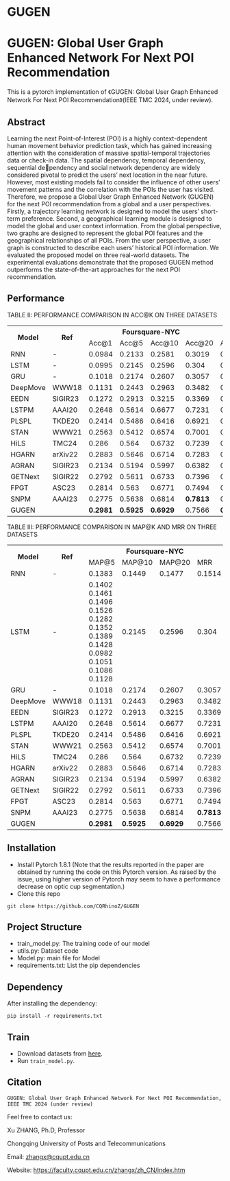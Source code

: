 # GUGEN
# GUGEN: Global User Graph Enhanced Network For Next POI Recommendation

This is a pytorch implementation of 《GUGEN: Global User Graph Enhanced Network For Next POI Recommendation》(IEEE TMC 2024, under review). 


## Abstract

Learning the next Point-of-Interest (POI) is a highly context-dependent human movement behavior prediction task, which has gained increasing attention with the consideration of massive spatial-temporal trajectories data or check-in data. The spatial dependency, temporal dependency, sequential dependency and social network dependency are widely considered pivotal to predict the users’ next location in the near future. However, most existing models fail to consider the influence of other users’ movement patterns and the correlation with the POIs the user has visited. Therefore, we propose a Global User Graph Enhanced Network (GUGEN) for the next POI recommendation from a global and a user perspectives. Firstly, a trajectory learning network is designed to model the users’ short-term preference. Second, a geographical learning module is designed to
model the global and user context information. From the global perspective, two graphs are designed to represent the global POI features and the geographical relationships of all POIs. From the user perspective, a user graph is constructed to describe each users’ historical POI information. We evaluated the proposed model on three real-world datasets. The experimental evaluations demonstrate that the proposed GUGEN method outperforms the state-of-the-art approaches for the next POI recommendation.

## Performance
TABLE II: PERFORMANCE COMPARISON IN ACC@K ON THREE DATASETS
<table style="width:100%;">
  <tr>
    <th rowspan="2">Model</th>
    <th rowspan="2">Ref</th>
    <th colspan="4">Foursquare-NYC</th>
    <th colspan="4">Foursquare-TKY</th>
    <th colspan="4">Gowalla-CA</th>
  </tr>
  <tr>
    <td>Acc@1</td>
    <td>Acc@5</td>
    <td>Acc@10</td>
    <td>Acc@20</td>
    <td>Acc@1</td>
    <td>Acc@5</td>
    <td>Acc@10</td>
    <td>Acc@20</td>
    <td>Acc@1</td>
    <td>Acc@5</td>
    <td>Acc@10</td>
    <td>Acc@20</td>
  </tr>
  <tr>
    <td>RNN</td>
    <td>-</td>
    <td>0.0984</td>
    <td>0.2133</td>
    <td>0.2581</td>
    <td>0.3019</td>
    <td>0.0772</td>
    <td>0.1474</td>
    <td>0.1682</td>
    <td>0.1763</td>
    <td>0.0534</td>
    <td>0.13</td>
    <td>0.1451</td>
    <td>0.1534</td>
  </tr>
  <tr>
    <td>LSTM</td>
    <td>-</td>
    <td>0.0995</td>
    <td>0.2145</td>
    <td>0.2596</td>
    <td>0.304</td>
    <td>0.0778</td>
    <td>0.1476</td>
    <td>0.1691</td>
    <td>0.1765</td>
    <td>0.0535</td>
    <td>0.1302</td>
    <td>0.1461</td>
    <td>0.1543</td>
  </tr>
  <tr>
    <td>GRU</td>
    <td>-</td>
    <td>0.1018</td>
    <td>0.2174</td>
    <td>0.2607</td>
    <td>0.3057</td>
    <td>0.0782</td>
    <td>0.1493</td>
    <td>0.1697</td>
    <td>0.1771</td>
    <td>0.0541</td>
    <td>0.1306</td>
    <td>0.1470</td>
    <td>0.1548</td>
  </tr>
  <tr>
    <td>DeepMove</td>
    <td>WWW18</td>
    <td>0.1131</td>
    <td>0.2443</td>
    <td>0.2963</td>
    <td>0.3482</td>
    <td>0.0891</td>
    <td>0.1692</td>
    <td>0.1935</td>
    <td>0.2022</td>
    <td>0.0613</td>
    <td>0.1491</td>
    <td>0.1674</td>
    <td>0.1765</td>
  </tr>
  <tr>
    <td>EEDN</td>
    <td>SIGIR23</td>
    <td>0.1272</td>
    <td>0.2913</td>
    <td>0.3215</td>
    <td>0.3369</td>
    <td>0.0954</td>
    <td>0.2242</td>
    <td>0.2717</td>
    <td>0.2963</td>
    <td>0.0736</td>
    <td>0.1848</td>
    <td>0.2427</td>
    <td>0.2501</td>
  </tr>
  <tr>
    <td>LSTPM</td>
    <td>AAAI20</td>
    <td>0.2648</td>
    <td>0.5614</td>
    <td>0.6677</td>
    <td>0.7231</td>
    <td>0.2195</td>
    <td>0.3141</td>
    <td>0.4297</td>
    <td>0.5275</td>
    <td>0.1799</td>
    <td>0.3052</td>
    <td>0.3926</td>
    <td>0.4459</td>
  </tr>
  <tr>
    <td>PLSPL</td>
    <td>TKDE20</td>
    <td>0.2414</td>
    <td>0.5486</td>
    <td>0.6416</td>
    <td>0.6921</td>
    <td>0.2157</td>
    <td>0.3142</td>
    <td>0.4314</td>
    <td>0.5304</td>
    <td>0.2059</td>
    <td>0.3229</td>
    <td>0.4161</td>
    <td>0.4684</td>
  </tr>
  <tr>
    <td>STAN</td>
    <td>WWW21</td>
    <td>0.2563</td>
    <td>0.5412</td>
    <td>0.6574</td>
    <td>0.7001</td>
    <td>0.2249</td>
    <td>0.3911</td>
    <td>0.5213</td>
    <td>0.5886</td>
    <td>0.212</td>
    <td>0.3394</td>
    <td>0.4261</td>
    <td>0.4972</td>
  </tr>
  <tr>
    <td>HiLS</td>
    <td>TMC24</td>
    <td>0.286</td>
    <td>0.564</td>
    <td>0.6732</td>
    <td>0.7239</td>
    <td>0.241</td>
    <td>0.437</td>
    <td>0.5495</td>
    <td>0.6319</td>
    <td>0.2486</td>
    <td>0.3732</td>
    <td>0.4902</td>
    <td>0.5317</td>
  </tr>
  <tr>
    <td>HGARN</td>
    <td>arXiv22</td>
    <td>0.2883</td>
    <td>0.5646</td>
    <td>0.6714</td>
    <td>0.7283</td>
    <td>0.2233</td>
    <td>0.4298</td>
    <td>0.5103</td>
    <td>0.5644</td>
    <td>0.2452</td>
    <td>0.3808</td>
    <td>0.4941</td>
    <td>0.5339</td>
  </tr>
  <tr>
    <td>AGRAN</td>
    <td>SIGIR23</td>
    <td>0.2134</td>
    <td>0.5194</td>
    <td>0.5997</td>
    <td>0.6382</td>
    <td>0.2302</td>
    <td>0.4265</td>
    <td>0.5258</td>
    <td>0.5967</td>
    <td>0.2502</td>
    <td>0.3975</td>
    <td>0.5088</td>
    <td>0.5386</td>
  </tr>
  <tr>
    <td>GETNext</td>
    <td>SIGIR22</td>
    <td>0.2792</td>
    <td>0.5611</td>
    <td>0.6733</td>
    <td>0.7396</td>
    <td>0.2539</td>
    <td>0.4523</td>
    <td>0.5613</td>
    <td>0.6504</td>
    <td>0.2484</td>
    <td>0.4312</td>
    <td>0.4981</td>
    <td>0.5668</td>
  </tr>
  <tr>
    <td>FPGT</td>
    <td>ASC23</td>
    <td>0.2814</td>
    <td>0.563</td>
    <td>0.6771</td>
    <td>0.7494</td>
    <td>0.2603</td>
    <td>0.4712</td>
    <td>0.5765</td>
    <td>0.6586</td>
    <td>0.2647</td>
    <td>0.4382</td>
    <td>0.5153</td>
    <td>0.5737</td>
  </tr>
  <tr>
    <td>SNPM</td>
    <td>AAAI23</td>
    <td>0.2775</td>
    <td>0.5638</td>
    <td>0.6814</td>
    <td><b>0.7813</b></td>
    <td>0.2604</td>
    <td>0.5095</td>
    <td>0.5872</td>
    <td><b>0.7134</b></td>
    <td>0.2714</td>
    <td>0.4389</td>
    <td>0.5171</td>
    <td>0.5747</td>
  </tr>
  <tr>
    <td>GUGEN</td>
    <td></td>
    <td><b>0.2981</b></td>
    <td><b>0.5925</b</td>
    <td><b>0.6929</b</td>
    <td>0.7566</td>
    <td><b>0.2743</b</td>
    <td><b>0.5132</b</td>
    <td><b>0.5916</b</td>
    <td>0.6631</td>
    <td><b>0.2857</b</td>
    <td>0.4532</b</td>
    <td><b>0.525</b</td>
    <td><b>0.5874</b</td>
  </tr>
</table>

TABLE III: PERFORMANCE COMPARISON IN MAP@K AND MRR ON THREE DATASETS
<table style="width:100%;">
  <tr>
    <th rowspan="2">Model</th>
    <th rowspan="2">Ref</th>
    <th colspan="4">Foursquare-NYC</th>
    <th colspan="4">Foursquare-TKY</th>
    <th colspan="4">Gowalla-CA</th>
  </tr>
  <tr>
    <td>MAP@5</td>
    <td>MAP@10</td>
    <td>MAP@20</td>
    <td>MRR</td>
    <td>MAP@5</td>
    <td>MAP@10</td>
    <td>MAP@20</td>
    <td>MRR</td>
    <td>MAP@5</td>
    <td>MAP@10</td>
    <td>MAP@20</td>
    <td>MRR</td>
  </tr>
  <tr>
    <td>RNN</td>
    <td>-</td>
    <td>0.1383</td>
    <td>0.1449</td>
    <td>0.1477</td>
    <td>0.1514</td>
    <td>0.1272</td>
    <td>0.1333</td>
    <td>0.1378</td>
    <td>0.141</td>
    <td>0.0968</td>
    <td>0.1042</td>
    <td>0.1077</td>
    <td>0.1114</td>
  </tr>
  <tr>
    <td>LSTM</td>
    <td>-</td>
    <td> 0.1402 0.1461 0.1496 0.1526 0.1282 0.1352 0.1389 0.1428 0.0982 0.1051 0.1086 0.1128</td>
    <td>0.2145</td>
    <td>0.2596</td>
    <td>0.304</td>
    <td>0.0778</td>
    <td>0.1476</td>
    <td>0.1691</td>
    <td>0.1765</td>
    <td>0.0535</td>
    <td>0.1302</td>
    <td>0.1461</td>
    <td>0.1543</td>
  </tr>
  <tr>
    <td>GRU</td>
    <td>-</td>
    <td>0.1018</td>
    <td>0.2174</td>
    <td>0.2607</td>
    <td>0.3057</td>
    <td>0.0782</td>
    <td>0.1493</td>
    <td>0.1697</td>
    <td>0.1771</td>
    <td>0.0541</td>
    <td>0.1306</td>
    <td>0.1470</td>
    <td>0.1548</td>
  </tr>
  <tr>
    <td>DeepMove</td>
    <td>WWW18</td>
    <td>0.1131</td>
    <td>0.2443</td>
    <td>0.2963</td>
    <td>0.3482</td>
    <td>0.0891</td>
    <td>0.1692</td>
    <td>0.1935</td>
    <td>0.2022</td>
    <td>0.0613</td>
    <td>0.1491</td>
    <td>0.1674</td>
    <td>0.1765</td>
  </tr>
  <tr>
    <td>EEDN</td>
    <td>SIGIR23</td>
    <td>0.1272</td>
    <td>0.2913</td>
    <td>0.3215</td>
    <td>0.3369</td>
    <td>0.0954</td>
    <td>0.2242</td>
    <td>0.2717</td>
    <td>0.2963</td>
    <td>0.0736</td>
    <td>0.1848</td>
    <td>0.2427</td>
    <td>0.2501</td>
  </tr>
  <tr>
    <td>LSTPM</td>
    <td>AAAI20</td>
    <td>0.2648</td>
    <td>0.5614</td>
    <td>0.6677</td>
    <td>0.7231</td>
    <td>0.2195</td>
    <td>0.3141</td>
    <td>0.4297</td>
    <td>0.5275</td>
    <td>0.1799</td>
    <td>0.3052</td>
    <td>0.3926</td>
    <td>0.4459</td>
  </tr>
  <tr>
    <td>PLSPL</td>
    <td>TKDE20</td>
    <td>0.2414</td>
    <td>0.5486</td>
    <td>0.6416</td>
    <td>0.6921</td>
    <td>0.2157</td>
    <td>0.3142</td>
    <td>0.4314</td>
    <td>0.5304</td>
    <td>0.2059</td>
    <td>0.3229</td>
    <td>0.4161</td>
    <td>0.4684</td>
  </tr>
  <tr>
    <td>STAN</td>
    <td>WWW21</td>
    <td>0.2563</td>
    <td>0.5412</td>
    <td>0.6574</td>
    <td>0.7001</td>
    <td>0.2249</td>
    <td>0.3911</td>
    <td>0.5213</td>
    <td>0.5886</td>
    <td>0.212</td>
    <td>0.3394</td>
    <td>0.4261</td>
    <td>0.4972</td>
  </tr>
  <tr>
    <td>HiLS</td>
    <td>TMC24</td>
    <td>0.286</td>
    <td>0.564</td>
    <td>0.6732</td>
    <td>0.7239</td>
    <td>0.241</td>
    <td>0.437</td>
    <td>0.5495</td>
    <td>0.6319</td>
    <td>0.2486</td>
    <td>0.3732</td>
    <td>0.4902</td>
    <td>0.5317</td>
  </tr>
  <tr>
    <td>HGARN</td>
    <td>arXiv22</td>
    <td>0.2883</td>
    <td>0.5646</td>
    <td>0.6714</td>
    <td>0.7283</td>
    <td>0.2233</td>
    <td>0.4298</td>
    <td>0.5103</td>
    <td>0.5644</td>
    <td>0.2452</td>
    <td>0.3808</td>
    <td>0.4941</td>
    <td>0.5339</td>
  </tr>
  <tr>
    <td>AGRAN</td>
    <td>SIGIR23</td>
    <td>0.2134</td>
    <td>0.5194</td>
    <td>0.5997</td>
    <td>0.6382</td>
    <td>0.2302</td>
    <td>0.4265</td>
    <td>0.5258</td>
    <td>0.5967</td>
    <td>0.2502</td>
    <td>0.3975</td>
    <td>0.5088</td>
    <td>0.5386</td>
  </tr>
  <tr>
    <td>GETNext</td>
    <td>SIGIR22</td>
    <td>0.2792</td>
    <td>0.5611</td>
    <td>0.6733</td>
    <td>0.7396</td>
    <td>0.2539</td>
    <td>0.4523</td>
    <td>0.5613</td>
    <td>0.6504</td>
    <td>0.2484</td>
    <td>0.4312</td>
    <td>0.4981</td>
    <td>0.5668</td>
  </tr>
  <tr>
    <td>FPGT</td>
    <td>ASC23</td>
    <td>0.2814</td>
    <td>0.563</td>
    <td>0.6771</td>
    <td>0.7494</td>
    <td>0.2603</td>
    <td>0.4712</td>
    <td>0.5765</td>
    <td>0.6586</td>
    <td>0.2647</td>
    <td>0.4382</td>
    <td>0.5153</td>
    <td>0.5737</td>
  </tr>
  <tr>
    <td>SNPM</td>
    <td>AAAI23</td>
    <td>0.2775</td>
    <td>0.5638</td>
    <td>0.6814</td>
    <td><b>0.7813</b></td>
    <td>0.2604</td>
    <td>0.5095</td>
    <td>0.5872</td>
    <td><b>0.7134</b></td>
    <td>0.2714</td>
    <td>0.4389</td>
    <td>0.5171</td>
    <td>0.5747</td>
  </tr>
  <tr>
    <td>GUGEN</td>
    <td></td>
    <td><b>0.2981</b></td>
    <td><b>0.5925</b</td>
    <td><b>0.6929</b</td>
    <td>0.7566</td>
    <td><b>0.2743</b</td>
    <td><b>0.5132</b</td>
    <td><b>0.5916</b</td>
    <td>0.6631</td>
    <td><b>0.2857</b</td>
    <td>0.4532</b</td>
    <td><b>0.525</b</td>
    <td><b>0.5874</b</td>
  </tr>
</table>

## Installation

- Install Pytorch 1.8.1 (Note that the results reported in the paper are obtained by running the code on this Pytorch version. As raised by the issue, using higher version of Pytorch may seem to have a performance decrease on optic cup segmentation.)
- Clone this repo

```
git clone https://github.com/CQRhinoZ/GUGEN
```

## Project Structure

- train_model.py: The training code of our model
- utils.py: Dataset code
- Model.py: main file for Model
- requirements.txt: List the pip dependencies

## Dependency

After installing the dependency:

    pip install -r requirements.txt

## Train

- Download datasets from [here](https://drive.google.com/drive/folders/1o72mNxUgSJX43KcQ2Tg_YE3N3oJEZX5T?usp=drive_link).
- Run `train_model.py`.


## Citation

```
GUGEN: Global User Graph Enhanced Network For Next POI Recommendation, IEEE TMC 2024 (under review)
```

Feel free to contact us:

Xu ZHANG, Ph.D, Professor

Chongqing University of Posts and Telecommunications

Email: zhangx@cqupt.edu.cn

Website: https://faculty.cqupt.edu.cn/zhangx/zh_CN/index.htm
